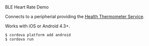BLE Heart Rate Demo

Connects to a peripherial providing the [Health Thermometer Service](https://www.bluetooth.com/specifications/gatt/viewer?attributeXmlFile=org.bluetooth.service.health_thermometer.xml).

Works with iOS or Android 4.3+.

    $ cordova platform add android
    $ cordova run
